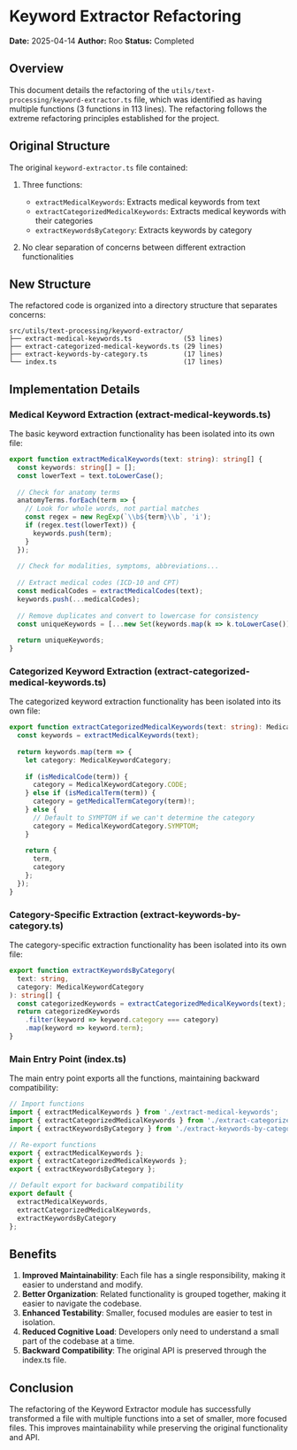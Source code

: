 # Keyword Extractor Refactoring

**Date:** 2025-04-14
**Author:** Roo
**Status:** Completed

## Overview

This document details the refactoring of the `utils/text-processing/keyword-extractor.ts` file, which was identified as having multiple functions (3 functions in 113 lines). The refactoring follows the extreme refactoring principles established for the project.

## Original Structure

The original `keyword-extractor.ts` file contained:

1. Three functions:
   - `extractMedicalKeywords`: Extracts medical keywords from text
   - `extractCategorizedMedicalKeywords`: Extracts medical keywords with their categories
   - `extractKeywordsByCategory`: Extracts keywords by category

2. No clear separation of concerns between different extraction functionalities

## New Structure

The refactored code is organized into a directory structure that separates concerns:

```
src/utils/text-processing/keyword-extractor/
├── extract-medical-keywords.ts             (53 lines)
├── extract-categorized-medical-keywords.ts (29 lines)
├── extract-keywords-by-category.ts         (17 lines)
└── index.ts                                (17 lines)
```

## Implementation Details

### Medical Keyword Extraction (extract-medical-keywords.ts)

The basic keyword extraction functionality has been isolated into its own file:

```typescript
export function extractMedicalKeywords(text: string): string[] {
  const keywords: string[] = [];
  const lowerText = text.toLowerCase();
  
  // Check for anatomy terms
  anatomyTerms.forEach(term => {
    // Look for whole words, not partial matches
    const regex = new RegExp(`\\b${term}\\b`, 'i');
    if (regex.test(lowerText)) {
      keywords.push(term);
    }
  });
  
  // Check for modalities, symptoms, abbreviations...
  
  // Extract medical codes (ICD-10 and CPT)
  const medicalCodes = extractMedicalCodes(text);
  keywords.push(...medicalCodes);
  
  // Remove duplicates and convert to lowercase for consistency
  const uniqueKeywords = [...new Set(keywords.map(k => k.toLowerCase()))];
  
  return uniqueKeywords;
}
```

### Categorized Keyword Extraction (extract-categorized-medical-keywords.ts)

The categorized keyword extraction functionality has been isolated into its own file:

```typescript
export function extractCategorizedMedicalKeywords(text: string): MedicalKeyword[] {
  const keywords = extractMedicalKeywords(text);
  
  return keywords.map(term => {
    let category: MedicalKeywordCategory;
    
    if (isMedicalCode(term)) {
      category = MedicalKeywordCategory.CODE;
    } else if (isMedicalTerm(term)) {
      category = getMedicalTermCategory(term)!;
    } else {
      // Default to SYMPTOM if we can't determine the category
      category = MedicalKeywordCategory.SYMPTOM;
    }
    
    return {
      term,
      category
    };
  });
}
```

### Category-Specific Extraction (extract-keywords-by-category.ts)

The category-specific extraction functionality has been isolated into its own file:

```typescript
export function extractKeywordsByCategory(
  text: string, 
  category: MedicalKeywordCategory
): string[] {
  const categorizedKeywords = extractCategorizedMedicalKeywords(text);
  return categorizedKeywords
    .filter(keyword => keyword.category === category)
    .map(keyword => keyword.term);
}
```

### Main Entry Point (index.ts)

The main entry point exports all the functions, maintaining backward compatibility:

```typescript
// Import functions
import { extractMedicalKeywords } from './extract-medical-keywords';
import { extractCategorizedMedicalKeywords } from './extract-categorized-medical-keywords';
import { extractKeywordsByCategory } from './extract-keywords-by-category';

// Re-export functions
export { extractMedicalKeywords };
export { extractCategorizedMedicalKeywords };
export { extractKeywordsByCategory };

// Default export for backward compatibility
export default {
  extractMedicalKeywords,
  extractCategorizedMedicalKeywords,
  extractKeywordsByCategory
};
```

## Benefits

1. **Improved Maintainability**: Each file has a single responsibility, making it easier to understand and modify.
2. **Better Organization**: Related functionality is grouped together, making it easier to navigate the codebase.
3. **Enhanced Testability**: Smaller, focused modules are easier to test in isolation.
4. **Reduced Cognitive Load**: Developers only need to understand a small part of the codebase at a time.
5. **Backward Compatibility**: The original API is preserved through the index.ts file.

## Conclusion

The refactoring of the Keyword Extractor module has successfully transformed a file with multiple functions into a set of smaller, more focused files. This improves maintainability while preserving the original functionality and API.
